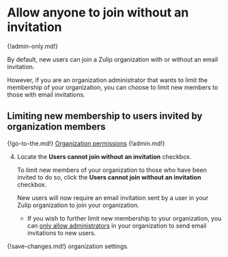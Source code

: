 # Allow anyone to join without an invitation

{!admin-only.md!}

By default, new users can join a Zulip organization with or without an email
invitation.

However, if you are an organization administrator that wants to limit
the membership of your organization, you can choose to limit new
members to those with email invitations.

## Limiting new membership to users invited by organization members

{!go-to-the.md!} [Organization permissions](/#organization/organization-permissions)
{!admin.md!}

4. Locate the **Users cannot join without an invitation** checkbox.

    To limit new members of your organization to those who have been
    invited to do so, click the **Users cannot join without an invitation** checkbox.

    New users will now require an email invitation sent by a user in your Zulip
organization to join your organization.

    * If you wish to further limit new membership to your organization, you can
    [only allow administrators](/help/only-allow-admins-to-invite-new-users) in
    your organization to send email invitations to new users.

{!save-changes.md!} organization settings.
